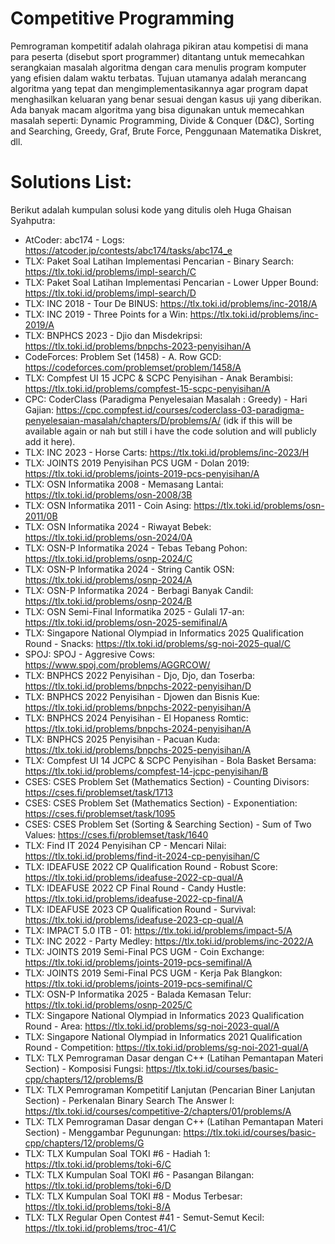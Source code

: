 # Competitive Programming
Pemrograman kompetitif adalah olahraga pikiran atau kompetisi di mana para peserta (disebut sport programmer) ditantang untuk memecahkan serangkaian masalah algoritma dengan cara menulis program komputer yang efisien dalam waktu terbatas. Tujuan utamanya adalah merancang algoritma yang tepat dan mengimplementasikannya agar program dapat menghasilkan keluaran yang benar sesuai dengan kasus uji yang diberikan. Ada banyak macam algoritma yang bisa digunakan untuk memecahkan masalah seperti: Dynamic Programming, Divide & Conquer (D&C), Sorting and Searching, Greedy, Graf, Brute Force, Penggunaan Matematika Diskret, dll.

# Solutions List:
Berikut adalah kumpulan solusi kode yang ditulis oleh Huga Ghaisan Syahputra: 
- AtCoder: abc174 - Logs: https://atcoder.jp/contests/abc174/tasks/abc174_e
- TLX: Paket Soal Latihan Implementasi Pencarian - Binary Search: https://tlx.toki.id/problems/impl-search/C
- TLX: Paket Soal Latihan Implementasi Pencarian - Lower Upper Bound: https://tlx.toki.id/problems/impl-search/D
- TLX: INC 2018 - Tour De BINUS: https://tlx.toki.id/problems/inc-2018/A
- TLX: INC 2019 - Three Points for a Win: https://tlx.toki.id/problems/inc-2019/A
- TLX: BNPHCS 2023 - Djio dan Misdekripsi: https://tlx.toki.id/problems/bnpchs-2023-penyisihan/A
- CodeForces: Problem Set (1458) - A. Row GCD: https://codeforces.com/problemset/problem/1458/A
- TLX: Compfest UI 15 JCPC & SCPC Penyisihan - Anak Berambisi: https://tlx.toki.id/problems/compfest-15-scpc-penyisihan/A
- CPC: CoderClass (Paradigma Penyelesaian Masalah : Greedy) - Hari Gajian: https://cpc.compfest.id/courses/coderclass-03-paradigma-penyelesaian-masalah/chapters/D/problems/A/ (idk if this will be available again or nah but still i have the code solution and will publicly add it here).
- TLX: INC 2023 - Horse Carts: https://tlx.toki.id/problems/inc-2023/H
- TLX: JOINTS 2019 Penyisihan PCS UGM - Dolan 2019: https://tlx.toki.id/problems/joints-2019-pcs-penyisihan/A
- TLX: OSN Informatika 2008 - Memasang Lantai: https://tlx.toki.id/problems/osn-2008/3B
- TLX: OSN Informatika 2011 - Coin Asing: https://tlx.toki.id/problems/osn-2011/0B
- TLX: OSN Informatika 2024 - Riwayat Bebek: https://tlx.toki.id/problems/osn-2024/0A
- TLX: OSN-P Informatika 2024 - Tebas Tebang Pohon: https://tlx.toki.id/problems/osnp-2024/C
- TLX: OSN-P Informatika 2024 - String Cantik OSN: https://tlx.toki.id/problems/osnp-2024/A
- TLX: OSN-P Informatika 2024 - Berbagi Banyak Candil: https://tlx.toki.id/problems/osnp-2024/B
- TLX: OSN Semi-Final Informatika 2025 - Gulali 17-an: https://tlx.toki.id/problems/osn-2025-semifinal/A
- TLX: Singapore National Olympiad in Informatics 2025 Qualification Round - Snacks: https://tlx.toki.id/problems/sg-noi-2025-qual/C
- SPOJ: SPOJ - Aggresive Cows: https://www.spoj.com/problems/AGGRCOW/
- TLX: BNPHCS 2022 Penyisihan - Djo, Djo, dan Toserba: https://tlx.toki.id/problems/bnpchs-2022-penyisihan/D
- TLX: BNPHCS 2022 Penyisihan - Djowen dan Bisnis Kue: https://tlx.toki.id/problems/bnpchs-2022-penyisihan/A
- TLX: BNPHCS 2024 Penyisihan - El Hopaness Romtic: https://tlx.toki.id/problems/bnpchs-2024-penyisihan/A
- TLX: BNPHCS 2025 Penyisihan - Pacuan Kuda: https://tlx.toki.id/problems/bnpchs-2025-penyisihan/A
- TLX: Compfest UI 14 JCPC & SCPC Penyisihan - Bola Basket Bersama: https://tlx.toki.id/problems/compfest-14-jcpc-penyisihan/B
- CSES: CSES Problem Set (Mathematics Section) - Counting Divisors: https://cses.fi/problemset/task/1713
- CSES: CSES Problem Set (Mathematics Section) - Exponentiation: https://cses.fi/problemset/task/1095
- CSES: CSES Problem Set (Sorting & Searching Section) - Sum of Two Values: https://cses.fi/problemset/task/1640
- TLX: Find IT 2024 Penyisihan CP - Mencari Nilai: https://tlx.toki.id/problems/find-it-2024-cp-penyisihan/C
- TLX: IDEAFUSE 2022 CP Qualification Round - Robust Score: https://tlx.toki.id/problems/ideafuse-2022-cp-qual/A
- TLX: IDEAFUSE 2022 CP Final Round - Candy Hustle: https://tlx.toki.id/problems/ideafuse-2022-cp-final/A
- TLX: IDEAFUSE 2023 CP Qualification Round - Survival: https://tlx.toki.id/problems/ideafuse-2023-cp-qual/A
- TLX: IMPACT 5.0 ITB - 01: https://tlx.toki.id/problems/impact-5/A
- TLX: INC 2022 - Party Medley: https://tlx.toki.id/problems/inc-2022/A
- TLX: JOINTS 2019 Semi-Final PCS UGM - Coin Exchange: https://tlx.toki.id/problems/joints-2019-pcs-semifinal/A
- TLX: JOINTS 2019 Semi-Final PCS UGM - Kerja Pak Blangkon: https://tlx.toki.id/problems/joints-2019-pcs-semifinal/C
- TLX: OSN-P Informatika 2025 - Balada Kemasan Telur: https://tlx.toki.id/problems/osnp-2025/C
- TLX: Singapore National Olympiad in Informatics 2023 Qualification Round - Area: https://tlx.toki.id/problems/sg-noi-2023-qual/A
- TLX: Singapore National Olympiad in Informatics 2021 Qualification Round - Competition: https://tlx.toki.id/problems/sg-noi-2021-qual/A
- TLX: TLX Pemrograman Dasar dengan C++ (Latihan Pemantapan Materi Section) - Komposisi Fungsi: https://tlx.toki.id/courses/basic-cpp/chapters/12/problems/B
- TLX: TLX Pemrograman Kompetitif Lanjutan (Pencarian Biner Lanjutan Section) - Perkenalan Binary Search The Answer I: https://tlx.toki.id/courses/competitive-2/chapters/01/problems/A
- TLX: TLX Pemrograman Dasar dengan C++ (Latihan Pemantapan Materi Section) - Menggambar Pegunungan: https://tlx.toki.id/courses/basic-cpp/chapters/12/problems/G
- TLX: TLX Kumpulan Soal TOKI #6 - Hadiah 1: https://tlx.toki.id/problems/toki-6/C
- TLX: TLX Kumpulan Soal TOKI #6 - Pasangan Bilangan: https://tlx.toki.id/problems/toki-6/D
- TLX: TLX Kumpulan Soal TOKI #8 - Modus Terbesar: https://tlx.toki.id/problems/toki-8/A
- TLX: TLX Regular Open Contest #41 - Semut-Semut Kecil: https://tlx.toki.id/problems/troc-41/C


